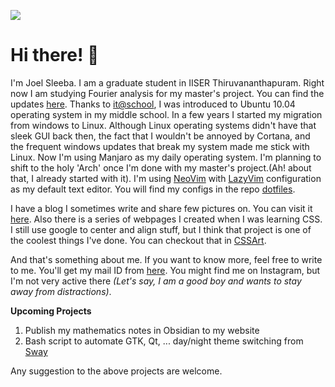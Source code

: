 ![](https://projecteuler.net/profile/joelsleeba.png)
# Hi there! 👋
I'm Joel Sleeba. I am a graduate student in IISER Thiruvananthapuram. Right now I am studying Fourier analysis for my master's project. You can find the updates [here](https://github.com/joelsleeba/Master-s-Project/tree/master/Study). Thanks to [it@school](https://kite.kerala.gov.in), I was introduced to Ubuntu 10.04 operating system in my middle school. In a few years I started my migration from windows to Linux. Although Linux operating systems didn't have that sleek GUI back then, the fact that I wouldn't be annoyed by Cortana, and the frequent windows updates that break my system made me stick with Linux. Now I'm using Manjaro as my daily operating system. I'm planning to shift to the holy 'Arch' once I'm done with my master's project.(Ah! about that, I already started with it). I'm using [NeoVim](neovim.org) with [LazyVim](lazyvim.org) configuration as my default text editor. You will find my configs in the repo [dotfiles](github.com/joelsleeba/dotfiles).

I have a blog I sometimes write and share few pictures on. You can visit it [here](joelsleeba.github.io/blog).
Also there is a series of webpages I created when I was learning CSS. I still use google to center and align stuff, but I think that project is one of the coolest things I've done. You can checkout that in [CSSArt](joelsleeba.github.io/CSSart). 

And that's something about me. If you want to know more, feel free to write to me. You'll get my mail ID from [here](joelsleeba.github.io). You might find me on Instagram, but I'm not very active there _(Let's say, I am a good boy and wants to stay away from distractions)_. 

**Upcoming Projects**
1. Publish my mathematics notes in Obsidian to my website
2. Bash script to automate GTK, Qt, ... day/night theme switching from [Sway](https://swaywm.org)

Any suggestion to the above projects are welcome.
